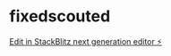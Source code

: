 # fixedscouted

[Edit in StackBlitz next generation editor ⚡️](https://stackblitz.com/~/github.com/USSU123/fixedscouted)